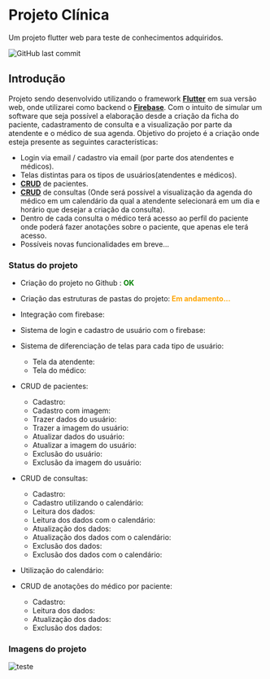 # Projeto Clínica

Um projeto flutter web para teste de conhecimentos adquiridos.

![GitHub last commit](https://img.shields.io/github/last-commit/Leonardo-Barcelos/projeto_clinica_web?style=flat-square)

## Introdução

Projeto sendo desenvolvido utilizando o framework **[Flutter](https://flutter.dev/)** em sua versão web, onde utilizarei como backend o **[Firebase](https://firebase.google.com/?hl=pt-br)**. Com o intuito de simular um software que seja possível a elaboração desde a criação da ficha do paciente, cadastramento de consulta e a visualização por parte da atendente e o médico de sua agenda.
Objetivo do projeto é a criação onde esteja presente as seguintes características:
- Login via email / cadastro via email (por parte dos atendentes e médicos).
- Telas distintas para os tipos de usuários(atendentes e médicos).
- **[CRUD](https://developer.mozilla.org/pt-BR/docs/Glossary/CRUD)** de pacientes.
- **[CRUD](https://developer.mozilla.org/pt-BR/docs/Glossary/CRUD)** de consultas (Onde será possível a visualização da agenda do médico em um calendário da qual a atendente selecionará em um dia e horário que desejar a criação da consulta).
- Dentro de cada consulta o médico terá acesso ao perfil do paciente onde poderá fazer anotações sobre o paciente, que apenas ele terá acesso.
- Possíveis novas funcionalidades em breve...


### Status do projeto
- Criação do projeto no Github : <span style="color:green"><strong> OK</strong></span>
- Criação das estruturas de pastas do projeto:<span style="color:orange"><strong> Em andamento...</strong></span>
- Integração com firebase:<span style="color:blue"><strong></strong></span>
- Sistema de login e cadastro de usuário com o firebase:<span style="color:blue"><strong></strong></span>
- Sistema de diferenciação de telas para cada tipo de usuário:<span style="color:blue"><strong></strong></span>
    - Tela da atendente:<span style="color:blue"><strong></strong></span>
    - Tela do médico:<span style="color:blue"><strong></strong></span>

- CRUD de pacientes:<span style="color:blue"></span>
    - Cadastro:<span style="color:blue"></span>
    - Cadastro com imagem:<span style="color:blue"><strong></strong></span>
    - Trazer dados do usuário:<span style="color:blue"><strong></strong></span>
    - Trazer a imagem do usuário:<span style="color:blue"><strong></strong></span>
    - Atualizar dados do usuário:<span style="color:blue"><strong></strong></span>
    - Atualizar a imagem do usuário:<span style="color:blue"><strong></strong></span>
    - Exclusão do usuário:<span style="color:blue"><strong></strong></span>
    - Exclusão da imagem do usuário:<span style="color:blue"><strong></strong></span>

- CRUD de consultas:<span style="color:blue"><strong></strong></span>
    - Cadastro:<span style="color:blue"><strong></strong></span>
    - Cadastro utilizando o calendário:<span style="color:blue"><strong></strong></span>
    - Leitura dos dados:<span style="color:blue"><strong></strong></span>
    - Leitura dos dados com o calendário:<span style="color:blue"></span>
    - Atualização dos dados:<span style="color:blue"><strong></strong></span>
    - Atualização dos dados com o calendário:<span style="color:blue"><strong></strong></span>
    - Exclusão dos dados:<span style="color:blue"><strong></strong></span>
    - Exclusão dos dados com o calendário:<span style="color:blue"><strong></strong></span>

- Utilização do calendário:<span style="color:blue"><strong></strong></span>
- CRUD de anotações do médico por paciente:<span style="color:blue"><strong></strong></span>
    - Cadastro:<span style="color:blue"><strong></strong></span>
    - Leitura dos dados:<span style="color:blue"><strong></strong></span>
    - Atualização dos dados:<span style="color:blue"><strong></strong></span>
    - Exclusão dos dados:<span style="color:blue"><strong></strong></span>

 ### Imagens do projeto
 ![teste](https://user-images.githubusercontent.com/56855137/133663617-cfdf686c-47fa-4f3c-9ed0-226bb2440ac1.png)   